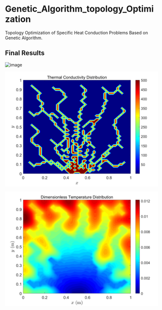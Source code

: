 # Genetic_Algorithm_topology_Optimization
Topology Optimization of Specific Heat Conduction Problems Based on Genetic Algorithm. 

## Final Results

![image](https://github.com/TimidZe/Genetic_Algorithm_topology_Optimization/blob/main/k_T_evolution_square.gif)

![image](https://github.com/TimidZe/Genetic_Algorithm_topology_Optimization/blob/main/k_distribution.png)

![image](https://github.com/TimidZe/Genetic_Algorithm_topology_Optimization/blob/main/t_distribution.png)
